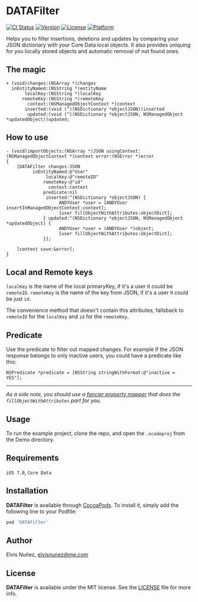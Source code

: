 # DATAFilter

[![CI Status](http://img.shields.io/travis/3lvis/DATAFilter.svg?style=flat)](https://travis-ci.org/3lvis/DATAFilter)
[![Version](https://img.shields.io/cocoapods/v/DATAFilter.svg?style=flat)](http://cocoadocs.org/docsets/DATAFilter)
[![License](https://img.shields.io/cocoapods/l/DATAFilter.svg?style=flat)](http://cocoadocs.org/docsets/DATAFilter)
[![Platform](https://img.shields.io/cocoapods/p/DATAFilter.svg?style=flat)](http://cocoadocs.org/docsets/DATAFilter)

Helps you to filter insertions, deletions and updates by comparing your JSON dictionary with your Core Data local objects. It also provides uniquing for you locally stored objects and automatic removal of not found ones.

## The magic

```objc
+ (void)changes:(NSArray *)changes
  inEntityNamed:(NSString *)entityName
       localKey:(NSString *)localKey
      remoteKey:(NSString *)remoteKey
        context:(NSManagedObjectContext *)context
       inserted:(void (^)(NSDictionary *objectJSON))inserted
        updated:(void (^)(NSDictionary *objectJSON, NSManagedObject *updatedObject))updated;
```

## How to use

```objc
- (void)importObjects:(NSArray *)JSON usingContext:(NSManagedObjectContext *)context error:(NSError *)error
{
    [DATAFilter changes:JSON
          inEntityNamed:@"User"
               localKey:@"remoteID"
              remoteKey:@"id"
                context:context
              predicate:nil
               inserted:^(NSDictionary *objectJSON) {
                    ANDYUser *user = [ANDYUser insertInManagedObjectContext:context];
                    [user fillObjectWithAttributes:objectDict];
              } updated:^(NSDictionary *objectJSON, NSManagedObject *updatedObject) {
                    ANDYUser *user = (ANDYUser *)object;
                    [user fillObjectWithAttributes:objectDict];
              }];

    [context save:&error];
}
```

## Local and Remote keys

`localKey` is the name of the local primaryKey, if it's a user it could be `remoteID`.
`remoteKey` is the name of the key from JSON, if it's a user it could be just `id`.

The convenience method that doesn't contain this attributes, fallsback to `remoteID` for the `localKey` and `id` for the `remoteKey`.

## Predicate

Use the predicate to filter out mapped changes. For example if the JSON response belongs to only inactive users, you could have a predicate like this:

```objc
NSPredicate *predicate = [NSString stringWithFormat:@"inactive = YES"];
```

***

*As a side note, you should use a [fancier property mapper](https://github.com/hyperoslo/NSManagedObject-HYPPropertyMapper/blob/master/README.md) that does the `fillObjectWithAttributes` part for you.*

## Usage

To run the example project, clone the repo, and open the `.xcodeproj` from the Demo directory.

## Requirements

`iOS 7.0`, `Core Data`

## Installation

**DATAFilter** is available through [CocoaPods](http://cocoapods.org). To install
it, simply add the following line to your Podfile:

```ruby
pod 'DATAFilter'
```

## Author

Elvis Nuñez, [elvisnunez@me.com](mailto:elvisnunez@me.com)

## License

**DATAFilter** is available under the MIT license. See the [LICENSE](https://github.com/3lvis/DATAFilter/blob/master/LICENSE.md) file for more info.

